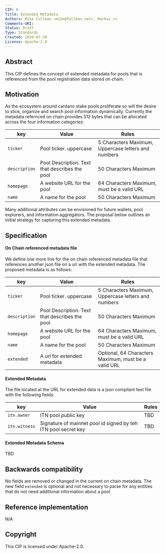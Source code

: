 ```yaml
---
CIP: 6
Title: Extended Metadata
Authors: Mike Fullman <mike@fullman.net>, Markus <>
Comments-URI: 
Status: Draft
Type: Standards
Created: 2020-07-20
License: Apache-2.0
---
```


## Abstract

This CIP defines the concept of extended metadata for pools that is referenced from the pool registration data stored on chain.

## Motivation

As the ecosystem around cardano stake pools proliferate so will the desire to slice, organize and search pool information dynamically.  Currently the metadata refernced on chain provides 512 bytes that can be allocated across the four information categories:

| key           | Value                                |  Rules  | 
| ---           | ---                                  |  ---  |
|  `ticker` | Pool ticker.  uppercase | 5 Characters Maximum, Uppercase letters and numbers |
|  `description` | Pool Description.  Text that describes the pool | 50 Characters Maximum |
|  `homepage` | A website URL for the pool  | 64 Characters Maximum, must be a valid URL |
|  `name` | A name for the pool | 50 Characters Maximum |

Many additional attributes can be envisioned for future wallets, pool explorers, and information aggregators.  The proposal below outlines an initial strategy for capturing this extended metadata.
 
## Specification

#### On Chain referenced metadata file
We define one more line for the on chain referenced metadata file that references another json file on a url with the extended metadata.  The proposed metadata is as follows:

| key           | Value                                | Rules  | 
| ---           | ---                                  | ---  |
|  `ticker`       | Pool ticker.  uppercase              | 5 Characters Maximum, Uppercase letters and numbers  |
|  `description` | Pool Description.  Text that describes the pool | 50 Characters Maximum |
|  `homepage` | A website URL for the pool| 64 Characters Maximum, must be a valid URL |
|  `name` | A name for the pool | 50 Characters Maximum |
|  `extended` | A url for extended metadata| Optional, 64 Characters Maximum, must be a valid URL |

#### Extended Metadata
The file located at the URL for extended data is a json compliant text file with the following fields:

| key           | Value                                | Rules | 
| ---           | ---                                  | --- |
|  `itn.owner` | ITN pool public key | TBD |
|  `itn.witness` | Signature of mainnet pool id signed by teh ITN pool secret key | TBD |

#### Extended Metadata Schema

TBD

## Backwards compatibility

No fields are removed or changed in the current on chain metadata.  The new field `extended` is optional and not necessary to parse for any entities that do not need additional information about a pool

## Reference implementation

N/A

## Copyright

This CIP is licensed under Apache-2.0.
